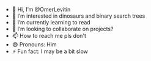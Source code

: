 - 👋 Hi, I’m @OmerLevitin
- 👀 I’m interested in dinosaurs and binary search trees
- 🌱 I’m currently learning to read
- 💞️ I’m looking to collaborate on projects?
- 📫 How to reach me pls don't
- 😄 Pronouns: Him
- ⚡ Fun fact: I may be a bit slow

<!---
OmerLevitin/OmerLevitin is a ✨ special ✨ repository because its `README.md` (this file) appears on your GitHub profile.
You can click the Preview link to take a look at your changes.
--->
